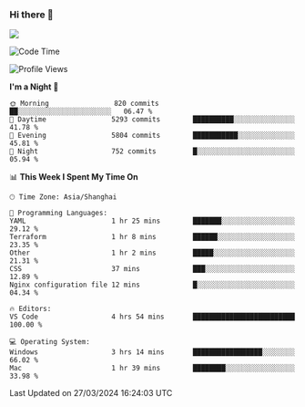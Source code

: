 ### Hi there 👋

<!--
**JJAYCHEN1e/jjaychen1e** is a ✨ _special_ ✨ repository because its `README.md` (this file) appears on your GitHub profile.

Here are some ideas to get you started:

- 🔭 I’m currently working on ...
- 🌱 I’m currently learning ...
- 👯 I’m looking to collaborate on ...
- 🤔 I’m looking for help with ...
- 💬 Ask me about ...
- 📫 How to reach me: ...
- 😄 Pronouns: ...
- ⚡ Fun fact: ...
-->

[![](https://github-readme-stats.vercel.app/api?username=jjaychen1e&show_icons=true)](https://github.com/jjaychen1e/github-readme-stats?count_private=true)

<!--START_SECTION:waka-->
![Code Time](http://img.shields.io/badge/Code%20Time-1%2C089%20hrs%2030%20mins-blue)

![Profile Views](http://img.shields.io/badge/Profile%20Views-2-blue)

**I'm a Night 🦉** 

```text
🌞 Morning                820 commits         ██░░░░░░░░░░░░░░░░░░░░░░░   06.47 % 
🌆 Daytime                5293 commits        ██████████░░░░░░░░░░░░░░░   41.78 % 
🌃 Evening                5804 commits        ███████████░░░░░░░░░░░░░░   45.81 % 
🌙 Night                  752 commits         █░░░░░░░░░░░░░░░░░░░░░░░░   05.94 % 
```


📊 **This Week I Spent My Time On** 

```text
🕑︎ Time Zone: Asia/Shanghai

💬 Programming Languages: 
YAML                     1 hr 25 mins        ███████░░░░░░░░░░░░░░░░░░   29.12 % 
Terraform                1 hr 8 mins         ██████░░░░░░░░░░░░░░░░░░░   23.35 % 
Other                    1 hr 2 mins         █████░░░░░░░░░░░░░░░░░░░░   21.31 % 
CSS                      37 mins             ███░░░░░░░░░░░░░░░░░░░░░░   12.89 % 
Nginx configuration file 12 mins             █░░░░░░░░░░░░░░░░░░░░░░░░   04.34 % 

🔥 Editors: 
VS Code                  4 hrs 54 mins       █████████████████████████   100.00 % 

💻 Operating System: 
Windows                  3 hrs 14 mins       █████████████████░░░░░░░░   66.02 % 
Mac                      1 hr 39 mins        ████████░░░░░░░░░░░░░░░░░   33.98 % 
```


 Last Updated on 27/03/2024 16:24:03 UTC
<!--END_SECTION:waka-->
